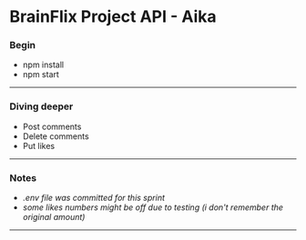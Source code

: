 # BrainFlix Project API - Aika

### Begin
- npm install
- npm start

---

### Diving deeper
- Post comments
- Delete comments
- Put likes

---

### Notes
- *.env file was committed for this sprint*
- *some likes numbers might be off due to testing (i don't remember the original amount)*

---
